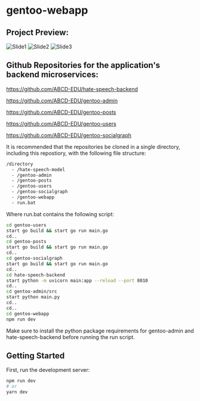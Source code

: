 # gentoo-webapp

## Project Preview:
![Slide1](https://user-images.githubusercontent.com/90618180/235821329-f980e1b6-447f-4e41-94b3-fff3b3d6c6e7.PNG)
![Slide2](https://user-images.githubusercontent.com/90618180/235821332-5567ef60-a0bf-4d33-b292-9711c659e390.PNG)
![Slide3](https://user-images.githubusercontent.com/90618180/235821336-0aa03299-4bd4-4ed0-9603-b6f762c00dda.PNG)

## Github Repositories for the application's backend microservices:
https://github.com/ABCD-EDU/hate-speech-backend

https://github.com/ABCD-EDU/gentoo-admin

https://github.com/ABCD-EDU/gentoo-posts

https://github.com/ABCD-EDU/gentoo-users

https://github.com/ABCD-EDU/gentoo-socialgraph

It is recommended that the repositories be cloned in a single directory, including this repostiory, with the following file structure:

```bash
/directory
  - /hate-speech-model
  - /gentoo-admin
  - /gentoo-posts
  - /gentoo-users
  - /gentoo-socialgraph
  - /gentoo-webapp
  - run.bat
```

Where run.bat contains the following script:

```bash
cd gentoo-users
start go build && start go run main.go
cd..
cd gentoo-posts
start go build && start go run main.go
cd..
cd gentoo-socialgraph
start go build && start go run main.go
cd..
cd hate-speech-backend
start python -m uvicorn main:app --reload --port 8010
cd..
cd gentoo-admin/src
start python main.py
cd..
cd..
cd gentoo-webapp
npm run dev
```

Make sure to install the python package requirements for gentoo-admin and hate-speech-backend before running the run script.

## Getting Started

First, run the development server:

```bash
npm run dev
# or
yarn dev
```

